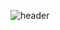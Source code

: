 ![header](https://capsule-render.vercel.app/api?type=rect&color=auto&height=100&section=header&text=안녕하세요!%20render&fontSize=30)
